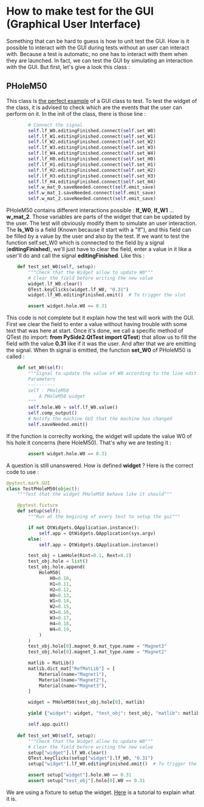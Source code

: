 # How to make test for the GUI (Graphical User Interface)

Something that can be hard to guess is how to unit test the GUI. How is it possible to interact with the GUI during tests without an user can interact with. Because a test is
automatic, no one has to interact with them when they are launched. In fact, we can test the GUI by simulating an interaction with the GUI. But first, let's give a look this class :

## PHoleM50

This class is [the perfect example](https://github.com/Eomys/pyleecan/blob/master/pyleecan/GUI/Dialog/DMachineSetup/SMHoleMag/PHoleM50/PHoleM50.py) of a GUI class to test.
To test the widget of the class, it is advised to check which are the events that the user can perform on it. In the init of the class, there is those line :

```py
        # Connect the signal
        self.lf_W0.editingFinished.connect(self.set_W0)
        self.lf_W1.editingFinished.connect(self.set_W1)
        self.lf_W2.editingFinished.connect(self.set_W2)
        self.lf_W3.editingFinished.connect(self.set_W3)
        self.lf_W4.editingFinished.connect(self.set_W4)
        self.lf_H0.editingFinished.connect(self.set_H0)
        self.lf_H1.editingFinished.connect(self.set_H1)
        self.lf_H2.editingFinished.connect(self.set_H2)
        self.lf_H3.editingFinished.connect(self.set_H3)
        self.lf_H4.editingFinished.connect(self.set_H4)
        self.w_mat_0.saveNeeded.connect(self.emit_save)
        self.w_mat_1.saveNeeded.connect(self.emit_save)
        self.w_mat_2.saveNeeded.connect(self.emit_save)
```

PHoleM50 contains different interactions possible : __lf_W0__, __lf_W1__ ... __w_mat_2__. Those variables are parts of the widget that can be updated by the user. The test will obviously
modify them to simulate an user interaction. The __ls_W0__ is a field (Known because it start with a "lf"), and this field can be filled by a value by the user and also by the test.
If we want to test the function self.set_W0 which is connected to the field by a signal (__editingFinished__), we'll just have to clear the field, enter a value in it like a user'll do
and call the signal __editingFinished__. Like this :

```py
    def test_set_W0(self, setup):
        """Check that the Widget allow to update W0"""
        # Clear the field before writing the new value
        widget.lf_W0.clear()
        QTest.keyClicks(widget.lf_W0, "0.31")
        widget.lf_W0.editingFinished.emit()  # To trigger the slot

        assert widget.hole.W0 == 0.31
```

This code is not complete but it explain how the test will work with the GUI. First we clear the field to enter a value without having trouble with some text that was here at start.
Once it's done, we call a specific method of QTest (to import: __from PySide2.QtTest import QTest__) that allow us to fill the field with the value __0.31__ like if it was the user.
And after that we are emitting the signal. When th signal is emitted, the function __set_W0__ of PHoleM50 is called :

```py
    def set_W0(self):
        """Signal to update the value of W0 according to the line edit
        Parameters
        ----------
        self : PHoleM50
            A PHoleM50 widget
        """
        self.hole.W0 = self.lf_W0.value()
        self.comp_output()
        # Notify the machine GUI that the machine has changed
        self.saveNeeded.emit()
```

If the function is correclty working, the widget will update the value W0 of his hole it concerns (here HoleM50). That's why we are testing it :

```py
        assert widget.hole.W0 == 0.31
```

A question is still unanswered. How is defined __widget__ ? Here is the correct code to use : 

```py
@pytest.mark.GUI
class TestPHoleM50(object):
    """Test that the widget PHoleM50 behave like it should"""

    @pytest.fixture
    def setup(self):
        """Run at the begining of every test to setup the gui"""

        if not QtWidgets.QApplication.instance():
            self.app = QtWidgets.QApplication(sys.argv)
        else:
            self.app = QtWidgets.QApplication.instance()

        test_obj = LamHole(Rint=0.1, Rext=0.2)
        test_obj.hole = list()
        test_obj.hole.append(
            HoleM50(
                H0=0.10,
                H1=0.11,
                H2=0.12,
                W0=0.13,
                W1=0.14,
                W2=0.15,
                H3=0.16,
                W3=0.17,
                H4=0.18,
                W4=0.19,
            )
        )
        test_obj.hole[0].magnet_0.mat_type.name = "Magnet3"
        test_obj.hole[0].magnet_1.mat_type.name = "Magnet2"

        matlib = MatLib()
        matlib.dict_mat["RefMatLib"] = [
            Material(name="Magnet1"),
            Material(name="Magnet2"),
            Material(name="Magnet3"),
        ]

        widget = PHoleM50(test_obj.hole[0], matlib)

        yield {"widget": widget, "test_obj": test_obj, "matlib": matlib}

        self.app.quit()
     
    def test_set_W0(self, setup):
        """Check that the Widget allow to update W0"""
        # Clear the field before writing the new value
        setup["widget"].lf_W0.clear()
        QTest.keyClicks(setup["widget"].lf_W0, "0.31")
        setup["widget"].lf_W0.editingFinished.emit()  # To trigger the slot

        assert setup["widget"].hole.W0 == 0.31
        assert setup["test_obj"].hole[0].W0 == 0.31
```

We are using a fixture to setup the widget. [Here](https://github.com/BenjaminGabet/pyleecan-doc/blob/patch-1/Tests_Turorials/make.setup.function.md)
is a tutorial to explain what it is.



